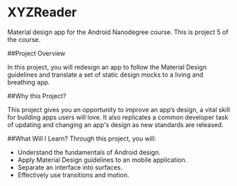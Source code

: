# XYZReader

Material design app for the Android Nanodegree course. This is project 5 of the course.

##Project Overview

In this project, you will redesign an app to follow the Material Design guidelines and translate a
set of static design mocks to a living and breathing app.

##Why this Project?

This project gives you an opportunity to improve an app’s design, a vital skill for building apps
users will love. It also replicates a common developer task of updating and changing an app's design
 as new standards are released.

##What Will I Learn?
Through this project, you will:
* Understand the fundamentals of Android design.
* Apply Material Design guidelines to an mobile application.
* Separate an interface into surfaces.
* Effectively use transitions and motion.